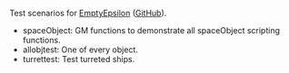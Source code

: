 Test scenarios for [EmptyEpsilon](http://emptyepsilon.org) ([GitHub](/daid/EmptyEpsilon)).

- spaceObject: GM functions to demonstrate all spaceObject scripting functions.
- allobjtest: One of every object.
- turrettest: Test turreted ships.
